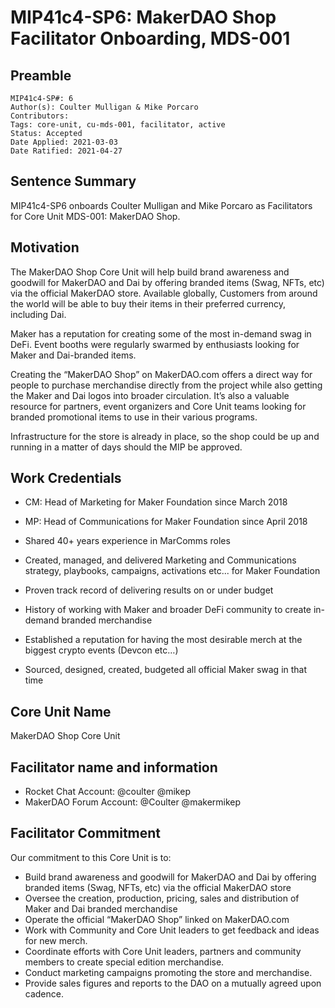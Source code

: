 # MIP41c4-SP6: MakerDAO Shop Facilitator Onboarding, MDS-001

## Preamble

```
MIP41c4-SP#: 6
Author(s): Coulter Mulligan & Mike Porcaro
Contributors: 
Tags: core-unit, cu-mds-001, facilitator, active
Status: Accepted
Date Applied: 2021-03-03
Date Ratified: 2021-04-27
```

## Sentence Summary

MIP41c4-SP6 onboards Coulter Mulligan and Mike Porcaro as Facilitators for Core Unit MDS-001: MakerDAO Shop.

## Motivation

The MakerDAO Shop Core Unit will help build brand awareness and goodwill for MakerDAO and Dai by offering branded items (Swag, NFTs, etc) via the official MakerDAO store. Available globally, Customers from around the world will be able to buy their items in their preferred currency, including Dai.

Maker has a reputation for creating some of the most in-demand swag in DeFi. Event booths were regularly swarmed by enthusiasts looking for Maker and Dai-branded items.

Creating the “MakerDAO Shop” on MakerDAO.com offers a direct way for people to purchase merchandise directly from the project while also getting the Maker and Dai logos into broader circulation. It’s also a valuable resource for partners, event organizers and Core Unit teams looking for branded promotional items to use in their various programs.

Infrastructure for the store is already in place, so the shop could be up and running in a matter of days should the MIP be approved.

## Work Credentials

* CM: Head of Marketing for Maker Foundation since March 2018
* MP: Head of Communications for Maker Foundation since April 2018
* Shared 40+ years experience in MarComms roles

* Created, managed, and delivered Marketing and Communications strategy, playbooks, campaigns, activations etc... for Maker Foundation
* Proven track record of delivering results on or under budget
* History of working with Maker and broader DeFi community to create in-demand branded merchandise
* Established a reputation for having the most desirable merch at the biggest crypto events (Devcon etc…)

* Sourced, designed, created, budgeted all official Maker swag in that time

## Core Unit Name

MakerDAO Shop Core Unit

## Facilitator name and information

* Rocket Chat Account: @coulter @mikep
* MakerDAO Forum Account: @Coulter @makermikep

## Facilitator Commitment

Our commitment to this Core Unit is to:

* Build brand awareness and goodwill for MakerDAO and Dai by offering branded items (Swag, NFTs, etc) via the official MakerDAO store
* Oversee the creation, production, pricing, sales and distribution of Maker and Dai branded merchandise
* Operate the official “MakerDAO Shop” linked on MakerDAO.com
* Work with Community and Core Unit leaders to get feedback and ideas for new merch.
* Coordinate efforts with Core Unit leaders, partners and community members to create special edition merchandise.
* Conduct marketing campaigns promoting the store and merchandise.
* Provide sales figures and reports to the DAO on a mutually agreed upon cadence.
